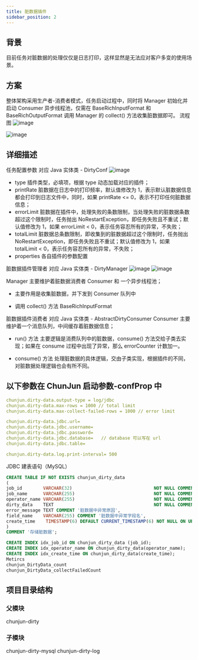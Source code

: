 ```yaml
---
title: 脏数据插件
sidebar_position: 2
---
```


## 背景

目前任务对脏数据的处理仅仅是日志打印，这样显然是无法应对客户多变的使用场景。

## 方案

整体架构采用生产者-消费者模式，任务启动过程中，同时将 Manager 初始化并启动 Consumer 异步线程池，仅需在 BaseRichInputFormat 和 BaseRichOutputFormat 调用 Manager 的 collect() 方法收集脏数据即可。
流程图
![image](/chunjun/doc/dirty/dirty-1.png)

![image](/chunjun/doc/dirty/dirty-2.png)

## 详细描述

任务配置参数
对应 Java 实体类 - DirtyConf
![image](/chunjun/doc/dirty/dirty-conf.png)

- type
  插件类型，必填项，根据 type 动态加载对应的插件；
- printRate
  脏数据在日志中的打印频率，默认值修改为 1，表示默认脏数据信息都会打印到日志文件中，同时，如果 printRate <= 0，表示不打印任何脏数据信息；
- errorLimit
  脏数据在插件中，处理失败的条数限制，当处理失败的脏数据条数超过这个限制时，任务抛出 NoRestartException，即任务失败且不重试；默认值修改为 1，如果 errorLimit < 0，表示任务容忍所有的异常，不失败；
- totalLimit
  脏数据总条数限制，即收集到的脏数据超过这个限制时，任务抛出 NoRestartException，即任务失败且不重试；默认值修改为 1，如果 totalLimit < 0，表示任务容忍所有的异常，不失败；
- properties
  各自插件的参数配置

脏数据插件管理者
对应 Java 实体类 - DirtyManager
![image](/chunjun/doc/dirty/dirty-manager.png)
![image](/chunjun/doc/dirty/dirty-manager.png)

Manager 主要维护着脏数据消费者 Consumer 和 一个异步线程池；

- 主要作用是收集脏数据，并下发到 Consumer 队列中

- 调用 collect() 方法
  BaseRichInputFormat

脏数据插件消费者
对应 Java 实体类 - AbstractDirtyConsumer
Consumer 主要维护着一个消息队列，中间缓存着脏数据信息；

- run() 方法
  主要逻辑是消费队列中的脏数据，consume() 方法交给子类去实现；如果在 consume 过程中出现了异常，那么 errorCounter 计数加一。

- consume() 方法
  处理脏数据的具体逻辑，交由子类实现，根据插件的不同，对脏数据处理逻辑也会有所不同。

## 以下参数在 ChunJun 启动参数-confProp 中

```yaml
chunjun.dirty-data.output-type = log/jdbc
chunjun.dirty-data.max-rows = 1000 // total limit
chunjun.dirty-data.max-collect-failed-rows = 1000 // error limit

chunjun.dirty-data.jdbc.url=
chunjun.dirty-data.jdbc.username=
chunjun.dirty-data.jdbc.password=
chunjun.dirty-data.jdbc.database=   // database 可以写在 url
chunjun.dirty-data.jdbc.table=

chunjun.dirty-data.log.print-interval= 500
```

JDBC 建表语句（MySQL）

```sql
CREATE TABLE IF NOT EXISTS chunjun_dirty_data
(
job_id        VARCHAR(32)                               NOT NULL COMMENT 'Flink Job Id',
job_name      VARCHAR(255)                              NOT NULL COMMENT 'Flink Job Name',
operator_name VARCHAR(255)                              NOT NULL COMMENT '出现异常数据的算子名，包含表名',
dirty_data    TEXT                                      NOT NULL COMMENT '脏数据的异常数据',
error_message TEXT COMMENT '脏数据中异常原因',
field_name    VARCHAR(255) COMMENT '脏数据中异常字段名',
create_time    TIMESTAMP(6) DEFAULT CURRENT_TIMESTAMP(6) NOT NULL ON UPDATE CURRENT_TIMESTAMP(6) COMMENT '脏数据出现的时间点'
)
COMMENT '存储脏数据';

CREATE INDEX idx_job_id ON chunjun_dirty_data (job_id);
CREATE INDEX idx_operator_name ON chunjun_dirty_data(operator_name);
CREATE INDEX idx_create_time ON chunjun_dirty_data(create_time);
Metircs
chunjun_DirtyData_count
chunjun_DirtyData_collectFailedCount

```

## 项目目录结构

### 父模块

chunjun-dirty

### 子模块

chunjun-dirty-mysql
chunjun-dirty-log
